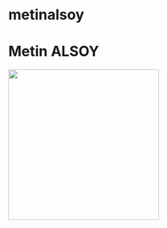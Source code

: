 # metinalsoy
<h1>Metin ALSOY </h1>
<img src="https://w7.pngwing.com/pngs/618/70/png-transparent-moon-moon-atmosphere-monochrome-sphere-thumbnail.png" alt="" width="300" height="300">

